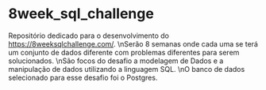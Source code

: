# 8week_sql_challenge
Repositório dedicado para o desenvolvimento do https://8weeksqlchallenge.com/.
\nSerão 8 semanas onde cada uma se terá um conjunto de dados diferente com problemas diferentes para serem solucionados.
\nSão focos do desafio a modelagem de Dados e a manipulação de dados utilizando a linguagem SQL.
\nO banco de dados selecionado para esse desafio foi o Postgres.
